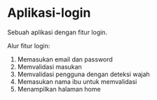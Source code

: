 # Aplikasi-login
Sebuah aplikasi dengan fitur login.

Alur fitur login:
1. Memasukan email dan password
2. Memvalidasi masukan
3. Memvalidasi pengguna dengan deteksi wajah
4. Memasukan nama ibu untuk memvalidasi
5. Menampilkan halaman home
